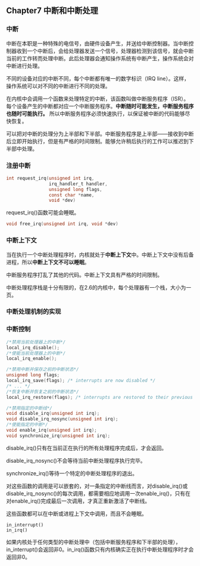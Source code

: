 ## Chapter7 中断和中断处理



### 中断

中断在本职是一种特殊的电信号，由硬件设备产生，并送给中断控制器。当中断控制器收到一个中断后，会给处理器发送一个信号，处理器检测到该信号，就会中断当前的工作转而处理中断。此后处理器会通知操作系统有中断产生，操作系统会对中断进行处理。

不同的设备对应的中断不同，每个中断都有唯一的数字标识（IRQ line）。这样，操作系统可以对不同的中断进行不同的处理。

在内核中会调用一个函数来处理特定的中断，该函数叫做中断服务程序（ISR）。每个设备产生的中断都对应一个中断服务程序。**中断随时可能发生，中断服务程序也随时可能执行。** 所以中断服务程序必须快速执行，以保证被中断的代码能够尽快恢复。

可以把对中断的处理分为上半部和下半部。中断服务程序是上半部——接收到中断后立即开始执行，但是有严格的时间限制。能够允许稍后执行的工作可以推迟到下半部中处理。

### 注册中断



```C
int request_irq(unsigned int irq,
				irq_handler_t handler,
				unsigned long flags,
				const char *name,
				void *dev)
```

request_irq()函数可能会睡眠。

```C
void free_irq(unsigned int irq, void *dev)    
```

### 中断上下文

当在执行一个中断处理程序时，内核就处于**中断上下文**中。中断上下文中没有后备进程，所以**中断上下文不可以睡眠**。

中断服务程序打乱了其他的代码。中断上下文具有严格的时间限制。

中断处理程序栈是十分有限的，在2.6的内核中，每个处理器有一个栈，大小为一页。



### 中断处理机制的实现



### 中断控制



```c
/*禁用当前处理器上的中断*/
local_irq_disable();
/*使能当前处理器上的中断*/
local_irq_enable();
```



```C
/*禁用中断并保存之前的中断状态*/
unsigned long flags;
local_irq_save(flags); /* interrupts are now disabled */
/* ... */
/*恢复中断并恢复之前的中断状态*/
local_irq_restore(flags); /* interrupts are restored to their previous state */
```



```c
/*禁用指定的中断线*/
void disable_irq(unsigned int irq);
void disable_irq_nosync(unsigned int irq);
/*使能指定的中断*/
void enable_irq(unsigned int irq);
void synchronize_irq(unsigned int irq);
```

disable_irq()只有在当前正在执行的所有处理程序完成后，才会返回。

disable_irq_nosync()不会等待当前中断处理程序执行完毕。

synchronize_irq()等待一个特定的中断处理程序的退出。

对这些函数的调用是可以嵌套的，对一条指定的中断线而言，对disable_irq()或disable_irq_nosync()的每次调用，都需要相应地调用一次enable_irq()，只有在对enable_irq()完成最后一次调用，才真正重新激活了中断线。

这些函数都可以在中断或进程上下文中调用，而且不会睡眠。



```
in_interrupt()
in_irq()
```

如果内核处于任何类型的中断处理中（包括中断服务程序和下半部的处理），in_interrupt()会返回非0。in_irq()函数只有内核确实正在执行中断处理程序时才会返回非0。

